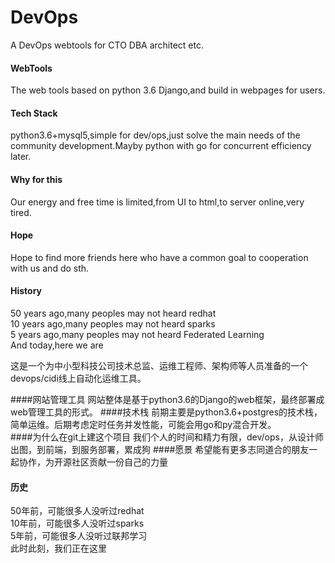 # DevOps
A DevOps webtools for CTO DBA architect etc.


#### WebTools
The web tools based on python 3.6 Django,and build in webpages for users.
#### Tech Stack
python3.6+mysql5,simple for dev/ops,just solve the main needs of the community development.Mayby python with go for concurrent efficiency later.
#### Why for this
Our energy and free time is limited,from UI to html,to server online,very tired.
#### Hope
Hope to find more friends here who have a common goal to cooperation with us and do sth.
#### History
50 years ago,many peoples may not heard redhat  
10 years ago,many peoples may not heard sparks  
5 years ago,many peoples may not heard Federated Learning  
And today,here we are  


这是一个为中小型科技公司技术总监、运维工程师、架构师等人员准备的一个devops/cidi线上自动化运维工具。

####网站管理工具
网站整体是基于python3.6的Django的web框架，最终部署成web管理工具的形式。
####技术栈
前期主要是python3.6+postgres的技术栈，简单运维。后期考虑定时任务并发性能，可能会用go和py混合开发。  
####为什么在git上建这个项目
我们个人的时间和精力有限，dev/ops，从设计师出图，到前端，到服务部署，累成狗 
####愿景 
希望能有更多志同道合的朋友一起协作，为开源社区贡献一份自己的力量 
#### 历史
50年前，可能很多人没听过redhat  
10年前，可能很多人没听过sparks  
5年前，可能很多人没听过联邦学习  
此时此刻，我们正在这里  
